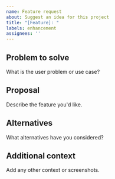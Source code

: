 ```yaml
---
name: Feature request
about: Suggest an idea for this project
title: "[Feature]: "
labels: enhancement
assignees: ''
---
```


## Problem to solve
What is the user problem or use case?

## Proposal
Describe the feature you'd like.

## Alternatives
What alternatives have you considered?

## Additional context
Add any other context or screenshots.
